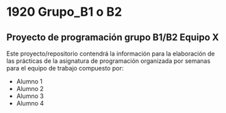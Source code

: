 # 1920 Grupo_B1 o B2 
Proyecto de programación grupo B1/B2 Equipo X
---

Este proyecto/repositorio contendrá la información para la elaboración de las prácticas de la asignatura de programación organizada por semanas para el equipo de trabajo compuesto por:

- Alumno 1
- Alumno 2
- Alumno 3
- Alumno 4
